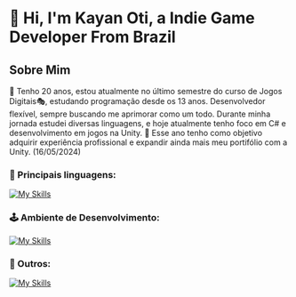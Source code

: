 # 👋 Hi, I'm Kayan Oti, a Indie Game Developer From Brazil

<!--
**Kayan-Oti/Kayan-Oti** is a ✨ _special_ ✨ repository because its `README.md` (this file) appears on your GitHub profile.

Here are some ideas to get you started:

- 🔭 I’m currently working on ...
- 🌱 I’m currently learning ...
- 👯 I’m looking to collaborate on ...
- 🤔 I’m looking for help with ...
- 💬 Ask me about ...
- 📫 How to reach me: ...
- 😄 Pronouns: ...
- ⚡ Fun fact: ...
-->

## Sobre Mim
🎈 Tenho 20 anos, estou atualmente no último semestre do curso de Jogos Digitais🎭, estudando programação desde os 13 anos. Desenvolvedor flexível, sempre buscando me aprimorar como um todo. Durante minha jornada estudei diversas linguagens, e hoje atualmente tenho foco em C# e desenvolvimento em jogos na Unity.
🎯 Esse ano tenho como objetivo adquirir experiência profissional e expandir ainda mais meu portifólio com a Unity. (16/05/2024)

### 👑 Principais linguagens:
[![My Skills](https://skillicons.dev/icons?i=cpp,c,java,js,css,html,react)](https://skillicons.dev)
### 🕹 Ambiente de Desenvolvimento:
[![My Skills](https://skillicons.dev/icons?i=unity,unreal,vscode,blender)](https://skillicons.dev)
### 🎱 Outros:
[![My Skills](https://skillicons.dev/icons?i=notion,github,discord)](https://skillicons.dev)

